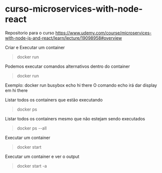 # curso-microservices-with-node-react
Repositorio para o curso https://www.udemy.com/course/microservices-with-node-js-and-react/learn/lecture/19098958#overview


Criar e Executar um container
> docker run <nome da imagem>

Podemos executar comandos alternativos dentro do container
> docker run <nome da image> <comandos>

Exemplo: docker run busybox echo hi there
O comando echo irá dar display em hi there

Listar todos os containers que estão executando
>docker ps

Listar todos os containers mesmo que não estejam sendo executados
> docker ps --all

Executar um container
>docker start <id>

Executar um container e ver o output
> docker start -a <id>

